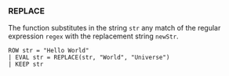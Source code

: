 <!--
This is generated by ESQL’s AbstractFunctionTestCase. Do no edit it. See ../README.md for how to regenerate it.
-->

### REPLACE
The function substitutes in the string `str` any match of the regular expression `regex`
with the replacement string `newStr`.

```
ROW str = "Hello World"
| EVAL str = REPLACE(str, "World", "Universe")
| KEEP str
```
